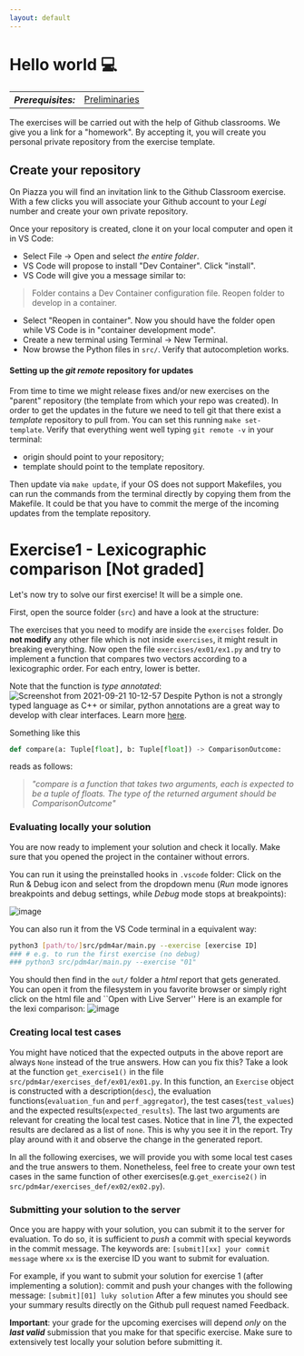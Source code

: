 ```yaml
---
layout: default
---
```


# Hello world :computer:

<table>
  <tr>
    <th><i>Prerequisites:</i></th><td><a href="./00-preliminaries.html" target="_top">Preliminaries</a></td>
  </tr>
</table>


The exercises will be carried out with the help of Github classrooms.
We give you a link for a "homework". 
By accepting it, you will create you personal private repository from the exercise template.

## Create your repository

On Piazza you will find an invitation link to the Github Classroom exercise.
With a few clicks  you will associate your Github account to your _Legi_ number and create your own private repository.

Once your repository is created, clone it on your local computer and open it in VS Code:

- Select File -> Open and select *the entire folder*.
- VS Code will propose to install "Dev Container". Click "install".
- VS Code will give you a message similar to:

> Folder contains a Dev Container configuration file. Reopen folder to develop in a container.

- Select "Reopen in container". Now you should have the folder open while VS Code is in "container development mode".
- Create a new terminal using Terminal -> New Terminal.
- Now browse the Python files in `src/`. Verify that autocompletion works.


#### Setting up the _git remote_ repository for updates

From time to time we might release fixes and/or new exercises on the "parent" repository
(the template from which your repo was created).
In order to get the updates in the future we need to tell git that there exist a _template_ repository to pull from.
You can set this running `make set-template`.
Verify that everything went well typing `git remote -v` in your terminal:

* origin should point to your repository;
* template should point to the template repository.

Then update via `make update`, if your OS does not support Makefiles, 
you can run the commands from the terminal directly by copying them from the Makefile.
It could be that you have to commit the merge of the incoming updates from the template repository.

# Exercise1 - Lexicographic comparison [Not graded]

Let's now try to solve our first exercise! It will be a simple one.

First, open the source folder (`src`) and have a look at the structure:

The exercises that you need to modify are inside the `exercises` folder. 
Do **not modify** any other file which is not inside `exercises`, it might result in breaking everything.
Now open the file `exercises/ex01/ex1.py` and try to implement a function that compares two vectors according to a lexicographic order. 
For each entry, lower is better.

Note that the function is _type annotated_:
![Screenshot from 2021-09-21 10-12-57](https://user-images.githubusercontent.com/18750753/134135930-884af68d-f5d9-4a00-b06f-f911468c400b.png)
Despite Python is not a strongly typed language as C++ or similar, python annotations are a great way to develop with
clear interfaces. Learn more [here](https://www.python.org/dev/peps/pep-0484/).

Something like this

```python
def compare(a: Tuple[float], b: Tuple[float]) -> ComparisonOutcome:
```

reads as follows:
> _"compare is a function that takes two arguments, each is expected to be a tuple of floats. The type of the returned argument should be ComparisonOutcome"_

### Evaluating locally your solution

You are now ready to implement your solution and check it locally.
Make sure that you opened the project in the container without errors.

You can run it using the preinstalled hooks in `.vscode` folder:
Click on the Run & Debug icon and select from the dropdown menu (*Run* mode ignores breakpoints and debug settings, while *Debug* mode stops at breakpoints):

![image](https://user-images.githubusercontent.com/18750753/194089273-dc9f95e4-0553-45c4-a261-233727ef72ae.png)

You can also run it from the VS Code terminal in a equivalent way:
```bash
python3 [path/to/]src/pdm4ar/main.py --exercise [exercise ID]
### # e.g. to run the first exercise (no debug)
### python3 src/pdm4ar/main.py --exercise "01"
```

You should then find in the `out/` folder a _html_ report that gets generated.
You can open it from the filesystem in you favorite browser or simply right click on the html file and ``Open with Live Server''
Here is an example for the lexi comparison:
![image](https://user-images.githubusercontent.com/18750753/194091460-4e0896ea-26fa-4f43-a4b2-341991da0e5a.png)

### Creating local test cases

You might have noticed that the expected outputs in the above report are always `None` instead of the true answers. How can you fix this? Take a look at the function `get_exercise1()` in the file `src/pdm4ar/exercises_def/ex01/ex01.py`. In this function, an `Exercise` object is constructed with a description(`desc`), the evaluation functions(`evaluation_fun` and `perf_aggregator`), the test cases(`test_values`) and the expected results(`expected_results`). The last two arguments are relevant for creating the local test cases. Notice that in line 71, the expected results are declared as a list of `none`. This is why you see it in the report. Try play around with it and observe the change in the generated report.

In all the following exercises, we will provide you with some local test cases and the true answers to them. Nonetheless, feel free to create your own test cases in the same function of other exercises(e.g.`get_exercise2()` in `src/pdm4ar/exercises_def/ex02/ex02.py`). 

### Submitting your solution to the server

Once you are happy with your solution, you can submit it to the server for evaluation.
To do so, it is sufficient to *push* a commit with special keywords in the commit message.
The keywords are:
```[submit][xx] your commit message```
where `xx` is the exercise ID you want to submit for evaluation.

For example, if you want to submit your solution for exercise 1 (after implementing a solution):
commit and push your changes with the following message:
```[submit][01] luky solution```
After a few minutes you should see your summary results directly on the Github pull request named Feedback.

**Important**: your grade for the upcoming exercises will depend *only* on the ***last valid*** submission that you make for that specific exercise.
Make sure to extensively test locally your solution before submitting it.
